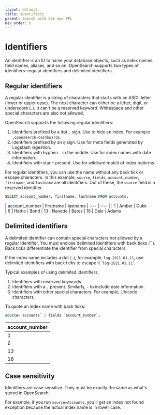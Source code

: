 ```yaml
---
layout: default
title: Identifiers
parent: Search with SQL and PPL
nav_order: 6
---
```



# Identifiers

An identifier is an ID to name your database objects, such as index names, field names, aliases, and so on.
OpenSearch supports two types of identifiers: regular identifiers and delimited identifiers.

## Regular identifiers

A regular identifier is a string of characters that starts with an ASCII letter (lower or upper case).
The next character can either be a letter, digit, or underscore (_). It can't be a reserved keyword.
Whitespace and other special characters are also not allowed.

OpenSearch supports the following regular identifiers:

1. Identifiers prefixed by a dot `.` sign. Use to hide an index. For example `.opensearch-dashboards`.
2. Identifiers prefixed by an `@` sign. Use for meta fields generated by Logstash ingestion.
3. Identifiers with hyphen `-` in the middle. Use for index names with date information.
4. Identifiers with star `*` present. Use for wildcard match of index patterns.

For regular identifiers, you can use the name without any back tick or escape characters.
In this example, `source`, `fields`, `account_number`, `firstname`, and `lastname` are all identifiers. Out of these, the `source` field is a reserved identifier.

```sql
SELECT account_number, firstname, lastname FROM accounts;
```

| account_number | firstname | lastname |
:--- | :--- |
| 1  | Amber | Duke       
| 6  | Hattie | Bond
| 13 | Nanette | Bates
| 18 | Dale | Adams


## Delimited identifiers

A delimited identifier can contain special characters not allowed by a regular identifier.
You must enclose delimited identifiers with back ticks (\`\`). Back ticks differentiate the identifier from special characters.

If the index name includes a dot (`.`), for example, `log-2021.01.11`, use delimited identifiers with back ticks to escape it \``log-2021.01.11`\`.

Typical examples of using delimited identifiers:

1. Identifiers with reserved keywords.
2. Identifiers with a `.` present. Similarly, `-` to include date information.
3. Identifiers with other special characters. For example, Unicode characters.

To quote an index name with back ticks:

```sql
source=`accounts` | fields `account_number`;
```

| account_number |
:--- |
| 1  |       
| 6  |
| 13 |
| 18 |

## Case sensitivity

Identifiers are case sensitive. They must be exactly the same as what's stored in OpenSearch.

For example, if you run `source=Accounts`, you'll get an index not found exception because the actual index name is in lower case.
